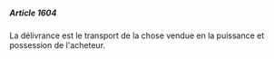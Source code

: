 ##### Article 1604

La délivrance est le transport de la chose vendue en la puissance et possession de l'acheteur.

